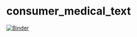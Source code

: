 # consumer_medical_text
[![Binder](https://mybinder.org/badge_logo.svg)](https://mybinder.org/v2/gh/melbourne-cdth/consumer_medical_text/HEAD?filepath=consumer_informatics_text_exploration.ipynb)
